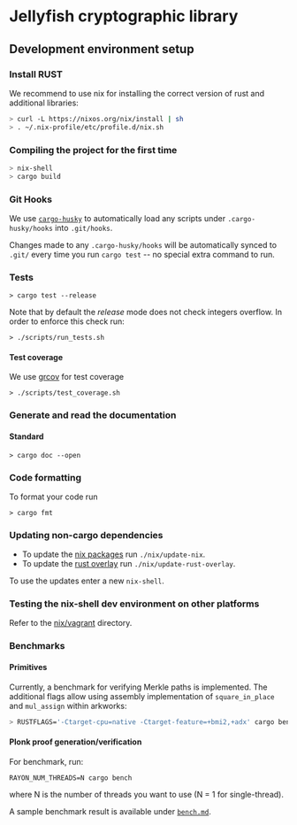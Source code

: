 # Jellyfish cryptographic library

## Development environment setup

### Install RUST

We recommend to use nix for installing the correct version of rust and
additional libraries:
```bash
> curl -L https://nixos.org/nix/install | sh
> . ~/.nix-profile/etc/profile.d/nix.sh
```

### Compiling the project for the first time

```bash
> nix-shell
> cargo build
```

### Git Hooks

We use [`cargo-husky`](https://github.com/rhysd/cargo-husky) to automatically load any scripts under `.cargo-husky/hooks` into `.git/hooks`.

Changes made to any `.cargo-husky/hooks` will be automatically synced to `.git/` every time you run `cargo test` -- no special extra command to run.

### Tests

```
> cargo test --release
```

Note that by default the *release* mode does not check integers overflow.
In order to enforce this check run:

```
> ./scripts/run_tests.sh
```

#### Test coverage

We use [grcov](https://github.com/mozilla/grcov) for test coverage 

```
> ./scripts/test_coverage.sh
```

### Generate and read the documentation

#### Standard

```
> cargo doc --open
```

### Code formatting

To format your code run

```
> cargo fmt
```

### Updating non-cargo dependencies

- To update the [nix packages](https://github.com/NixOS/nixpkgs) run `./nix/update-nix`.
- To update the [rust overlay](https://github.com/oxalica/rust-overlay) run
  `./nix/update-rust-overlay`.

To use the updates enter a new `nix-shell`.

### Testing the nix-shell dev environment on other platforms
Refer to the [nix/vagrant](./nix/vagrant/) directory.

### Benchmarks

#### Primitives

Currently, a benchmark for verifying Merkle paths is implemented.
The additional flags allow using assembly implementation of `square_in_place` and `mul_assign` within arkworks:

```bash
> RUSTFLAGS='-Ctarget-cpu=native -Ctarget-feature=+bmi2,+adx' cargo bench --bench=merkle_path
```


#### Plonk proof generation/verification
For benchmark, run:
```
RAYON_NUM_THREADS=N cargo bench
```
where N is the number of threads you want to use (N = 1 for single-thread).

A sample benchmark result is available under [`bench.md`](./bench.md).

